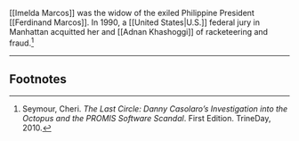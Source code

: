 [[Imelda Marcos]] was the widow of the exiled Philippine President [[Ferdinand Marcos]]. In 1990, a [[United States|U.S.]] federal jury in Manhattan acquitted her and [[Adnan Khashoggi]] of racketeering and fraud.[^1]

---
## Footnotes

[^1]: Seymour, Cheri. *The Last Circle: Danny Casolaro’s Investigation into the Octopus and the PROMIS Software Scandal*. First Edition. TrineDay, 2010.